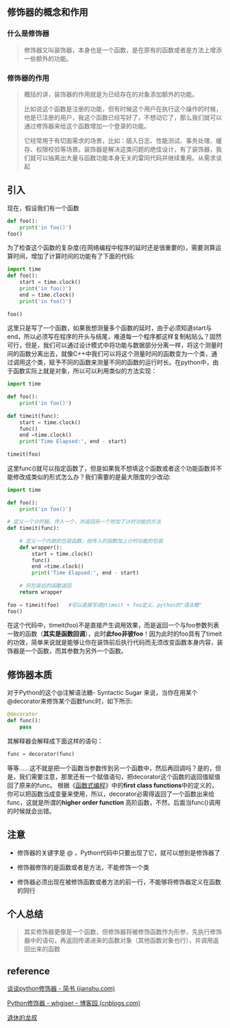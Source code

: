 ## 修饰器的概念和作用

### 什么是修饰器

> 修饰器又叫装饰器，本身也是一个函数，是在原有的函数或者是方法上增添一些额外的功能。

### 修饰器的作用

> 概括的讲，装饰器的作用就是为已经存在的对象添加额外的功能。
>
> 比如说这个函数是注册的功能，但有时候这个用户在执行这个操作的时候，他是已注册的用户，我这个函数已经写好了，不想动它了，那么我们就可以通过修饰器来给这个函数增加一个登录的功能。
>
> 它经常用于有切面需求的场景，比如：插入日志、性能测试、事务处理、缓存、权限校验等场景。装饰器是解决这类问题的绝佳设计，有了装饰器，我们就可以抽离出大量与函数功能本身无关的雷同代码并继续重用。从需求谈起

## 引入

现在，假设我们有一个函数

```python
def foo():  
    print('in foo()')
foo() 
```

为了检查这个函数的复杂度(在网络编程中程序的延时还是很重要的)，需要测算运算时间，增加了计算时间的功能有了下面的代码:

```python
import time  
def foo():  
    start = time.clock()  
    print('in foo()') 
    end = time.clock()  
    print('in foo()')
   
foo()  
```

这里只是写了一个函数，如果我想测量多个函数的延时，由于必须知道start与end，所以必须写在程序的开头与结尾，难道每一个程序都这样复制粘贴么？固然可行，但是，我们可以通过设计模式中将功能与数据部分分离一样，将这个测量时间的函数分离出去，就像C++中我们可以将这个测量时间的函数变为一个类，通过调用这个类，赋予不同的函数来测量不同的函数的运行时长。在python中，由于函数实际上就是对象，所以可以利用类似的方法实现：

```python
import time  
   
def foo():  
    print('in foo()')
   
def timeit(func):  
    start = time.clock()  
    func()  
    end =time.clock()  
    print('Time Elapsed:', end - start)
   
timeit(foo)  
```

这里func()就可以指定函数了，但是如果我不想填这个函数或者这个功能函数并不能修改成类似的形式怎么办？我们需要的是最大限度的少改动:



```python
import time  
   
def foo():  
    print('in foo()')
   
# 定义一个计时器，传入一个，并返回另一个附加了计时功能的方法  
def timeit(func):  
       
    # 定义一个内嵌的包装函数，给传入的函数加上计时功能的包装  
    def wrapper():  
        start = time.clock()  
        func()  
        end =time.clock()  
        print('Time Elapsed:', end - start) 
       
    # 将包装后的函数返回  
    return wrapper  
   
foo = timeit(foo)   #可以直接写成@timeit + foo定义，python的"语法糖"
foo()
```

在这个代码中，timeit(foo)不是直接产生调用效果，而是返回一个与foo参数列表一致的函数（**其实是函数回调**），此时**此foo非彼foo**！因为此时的foo具有了timeit的功效，简单来说就是能够让你在装饰前后执行代码而无须改变函数本身内容，装饰器是一个函数，而其参数为另外一个函数。



## 修饰器本质

对于Python的这个@注解语法糖- Syntactic Sugar 来说，当你在用某个@decorator来修饰某个函数func时，如下所示:

```python
@decorator
def func():
    pass
```

其解释器会解释成下面这样的语句：

```python
func = decorator(func)
```

等等......这不就是把一个函数当参数传到另一个函数中，然后再回调吗？是的，但是，我们需要注意，那里还有一个赋值语句，把decorator这个函数的返回值赋值回了原来的func。 根据《[函数式编程](http://coolshell.cn/articles/10822.html)》中的**first class functions**中的定义的，你可以把函数当成变量来使用，所以，decorator必需得返回了一个函数出来给func，这就是所谓的**higher order function** 高阶函数，不然，后面当func()调用的时候就会出错。 

## 注意

- 修饰器的关键字是 @ ，Python代码中只要出现了它，就可以想到是修饰器了

- 修饰器修饰的是函数或者是方法，不能修饰一个类

- 修饰器必须出现在被修饰函数或者方法的前一行，不能够将修饰器定义在函数的同行
  

## 个人总结

> 其实修饰器更像是一个函数，但修饰器将被修饰函数作为形参，先执行修饰器中的语句，再返回传递进来的函数对象（其他函数对象也行），并调用返回出来的函数



## reference

[谈谈python修饰器 - 简书 (jianshu.com)](https://www.jianshu.com/p/ab702e4d4ba7)

[Python修饰器 - whgiser - 博客园 (cnblogs.com)](https://www.cnblogs.com/giserliu/p/4623745.html)

[退休的龙叔](https://sslljy.blog.csdn.net/article/details/120761323)